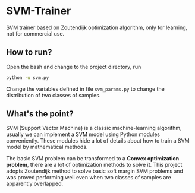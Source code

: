 # SVM-Trainer
SVM trainer based on Zoutendijk optimization algorithm, only for learning, not for commercial use.

## How to run?

Open the bash and change to the project directory, run

```bash
python -u svm.py
```

Change the variables defined in file `svm_params.py` to change the distribution of two classes of samples.

## What's the point? 

SVM (Support Vector Machine) is a classic machine-learning algorithm, usually we can implement a SVM model using Python modules conveniently. These modules hide a lot of details about how to train a SVM model by mathematical methods. 

The basic SVM problem can be transformed to a **Convex optimization problem**, there are a lot of optimization methods to solve it. This project adopts Zoutendijk method to solve basic soft margin SVM problems and was proved performing well even when two classes of samples are apparently overlapped.

